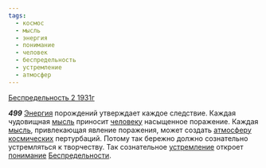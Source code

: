 ```yaml
---
tags:
  - космос
  - мысль
  - энергия
  - понимание
  - человек
  - беспредельность
  - устремление
  - атмосфер
---
```


[Беспредельность 2 1931г](https://127.0.0.1:4002/agni/1931)

___499___
[Энергия](../../../tags/#энергия) порождений утверждает каждое следствие. Каждая чудовищная [мысль](../../../tags/#мысль) приносит [человеку](../../../tags/#человек) насыщенное поражение. Каждая [мысль](../../../tags/#мысль), привлекающая явление поражения, может создать [атмосферу](../../../tags/#атмосфер) [космических](../../../tags/#космос) пертурбаций. Потому так бережно должно сознательно устремляться к творчеству. Так сознательное [устремление](../../../tags/#устремление) откроет [понимание](../../../tags/#понимание) [Беспредельности](../../../tags/#беспредельность).   

   


